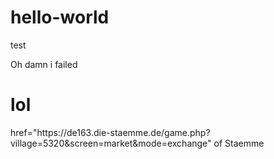 # hello-world
test

Oh damn i failed

<h1> lol </h1>

<link> href="https://de163.die-staemme.de/game.php?village=5320&screen=market&mode=exchange" of Staemme
